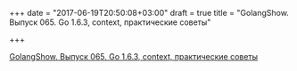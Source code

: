 +++
date = "2017-06-19T20:50:08+03:00"
draft = true
title = "GolangShow. Выпуск 065. Go 1.6.3, context, практические советы"

+++

<p><a href="http://golangshow.com/episode/2016/07-16-065/">GolangShow. Выпуск 065. Go 1.6.3, context, практические советы</a></p>